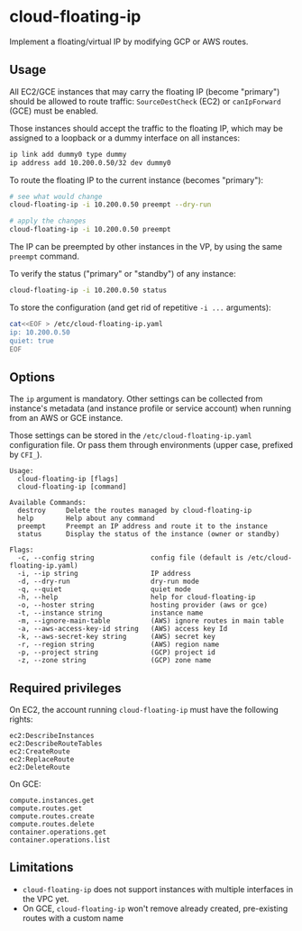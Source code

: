 # cloud-floating-ip

Implement a floating/virtual IP by modifying GCP or AWS routes.

## Usage

All EC2/GCE instances that may carry the floating IP (become "primary")
should be allowed to route traffic: `SourceDestCheck` (EC2) or `canIpForward`
(GCE) must be enabled.

Those instances should accept the traffic to the floating IP, which may
be assigned to a loopback or a dummy interface on all instances:

```bash
ip link add dummy0 type dummy
ip address add 10.200.0.50/32 dev dummy0
```

To route the floating IP to the current instance (becomes "primary"):
```bash
# see what would change
cloud-floating-ip -i 10.200.0.50 preempt --dry-run

# apply the changes
cloud-floating-ip -i 10.200.0.50 preempt
```

The IP can be preempted by other instances in the VP, by using the same
`preempt` command.

To verify the status ("primary" or "standby") of any instance:
```bash
cloud-floating-ip -i 10.200.0.50 status
```

To store the configuration (and get rid of repetitive `-i ...` arguments):
```bash
cat<<EOF > /etc/cloud-floating-ip.yaml
ip: 10.200.0.50
quiet: true
EOF
```

## Options

The `ip` argument is mandatory. Other settings can be collected from
instance's metadata (and instance profile or service account) when
running from an AWS or GCE instance.

Those settings can be stored in the `/etc/cloud-floating-ip.yaml`
configuration file. Or pass them through environments (upper case,
prefixed by `CFI_`).


```
Usage:
  cloud-floating-ip [flags]
  cloud-floating-ip [command]

Available Commands:
  destroy     Delete the routes managed by cloud-floating-ip
  help        Help about any command
  preempt     Preempt an IP address and route it to the instance
  status      Display the status of the instance (owner or standby)

Flags:
  -c, --config string              config file (default is /etc/cloud-floating-ip.yaml)
  -i, --ip string                  IP address
  -d, --dry-run                    dry-run mode
  -q, --quiet                      quiet mode
  -h, --help                       help for cloud-floating-ip
  -o, --hoster string              hosting provider (aws or gce)
  -t, --instance string            instance name
  -m, --ignore-main-table          (AWS) ignore routes in main table
  -a, --aws-access-key-id string   (AWS) access key Id
  -k, --aws-secret-key string      (AWS) secret key
  -r, --region string              (AWS) region name
  -p, --project string             (GCP) project id
  -z, --zone string                (GCP) zone name
```

## Required privileges

On EC2, the account running `cloud-floating-ip` must have the following rights:
```
ec2:DescribeInstances
ec2:DescribeRouteTables
ec2:CreateRoute
ec2:ReplaceRoute
ec2:DeleteRoute
```

On GCE:
```
compute.instances.get
compute.routes.get
compute.routes.create
compute.routes.delete
container.operations.get
container.operations.list
```

## Limitations

* `cloud-floating-ip` does not support instances with multiple interfaces in the VPC yet.
* On GCE, `cloud-floating-ip` won't remove already created, pre-existing routes with a custom name


